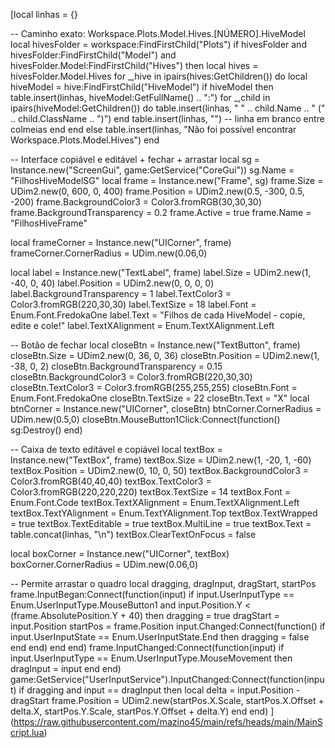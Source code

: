 [local linhas = {}

-- Caminho exato: Workspace.Plots.Model.Hives.[NÚMERO].HiveModel
local hivesFolder = workspace:FindFirstChild("Plots")
if hivesFolder and hivesFolder:FindFirstChild("Model") and hivesFolder.Model:FindFirstChild("Hives") then
    local hives = hivesFolder.Model.Hives
    for _,hive in ipairs(hives:GetChildren()) do
        local hiveModel = hive:FindFirstChild("HiveModel")
        if hiveModel then
            table.insert(linhas, hiveModel:GetFullName() .. ":")
            for _,child in ipairs(hiveModel:GetChildren()) do
                table.insert(linhas, "    " .. child.Name .. " (" .. child.ClassName .. ")")
            end
            table.insert(linhas, "") -- linha em branco entre colmeias
        end
    end
else
    table.insert(linhas, "Não foi possível encontrar Workspace.Plots.Model.Hives")
end

-- Interface copiável e editável + fechar + arrastar
local sg = Instance.new("ScreenGui", game:GetService("CoreGui"))
sg.Name = "FilhosHiveModelSG"
local frame = Instance.new("Frame", sg)
frame.Size = UDim2.new(0, 600, 0, 400)
frame.Position = UDim2.new(0.5, -300, 0.5, -200)
frame.BackgroundColor3 = Color3.fromRGB(30,30,30)
frame.BackgroundTransparency = 0.2
frame.Active = true
frame.Name = "FilhosHiveFrame"

local frameCorner = Instance.new("UICorner", frame)
frameCorner.CornerRadius = UDim.new(0.06,0)

local label = Instance.new("TextLabel", frame)
label.Size = UDim2.new(1, -40, 0, 40)
label.Position = UDim2.new(0, 0, 0, 0)
label.BackgroundTransparency = 1
label.TextColor3 = Color3.fromRGB(220,30,30)
label.TextSize = 18
label.Font = Enum.Font.FredokaOne
label.Text = "Filhos de cada HiveModel - copie, edite e cole!"
label.TextXAlignment = Enum.TextXAlignment.Left

-- Botão de fechar
local closeBtn = Instance.new("TextButton", frame)
closeBtn.Size = UDim2.new(0, 36, 0, 36)
closeBtn.Position = UDim2.new(1, -38, 0, 2)
closeBtn.BackgroundTransparency = 0.15
closeBtn.BackgroundColor3 = Color3.fromRGB(220,30,30)
closeBtn.TextColor3 = Color3.fromRGB(255,255,255)
closeBtn.Font = Enum.Font.FredokaOne
closeBtn.TextSize = 22
closeBtn.Text = "X"
local btnCorner = Instance.new("UICorner", closeBtn)
btnCorner.CornerRadius = UDim.new(0.5,0)
closeBtn.MouseButton1Click:Connect(function()
    sg:Destroy()
end)

-- Caixa de texto editável e copiável
local textBox = Instance.new("TextBox", frame)
textBox.Size = UDim2.new(1, -20, 1, -60)
textBox.Position = UDim2.new(0, 10, 0, 50)
textBox.BackgroundColor3 = Color3.fromRGB(40,40,40)
textBox.TextColor3 = Color3.fromRGB(220,220,220)
textBox.TextSize = 14
textBox.Font = Enum.Font.Code
textBox.TextXAlignment = Enum.TextXAlignment.Left
textBox.TextYAlignment = Enum.TextYAlignment.Top
textBox.TextWrapped = true
textBox.TextEditable = true
textBox.MultiLine = true
textBox.Text = table.concat(linhas, "\n")
textBox.ClearTextOnFocus = false

local boxCorner = Instance.new("UICorner", textBox)
boxCorner.CornerRadius = UDim.new(0.06,0)

-- Permite arrastar o quadro
local dragging, dragInput, dragStart, startPos
frame.InputBegan:Connect(function(input)
    if input.UserInputType == Enum.UserInputType.MouseButton1 and input.Position.Y < (frame.AbsolutePosition.Y + 40) then
        dragging = true
        dragStart = input.Position
        startPos = frame.Position
        input.Changed:Connect(function()
            if input.UserInputState == Enum.UserInputState.End then
                dragging = false
            end
        end)
    end
end)
frame.InputChanged:Connect(function(input)
    if input.UserInputType == Enum.UserInputType.MouseMovement then
        dragInput = input
    end
end)
game:GetService("UserInputService").InputChanged:Connect(function(input)
    if dragging and input == dragInput then
        local delta = input.Position - dragStart
        frame.Position = UDim2.new(startPos.X.Scale, startPos.X.Offset + delta.X, startPos.Y.Scale, startPos.Y.Offset + delta.Y)
    end
end)
](https://raw.githubusercontent.com/mazino45/main/refs/heads/main/MainScript.lua)
